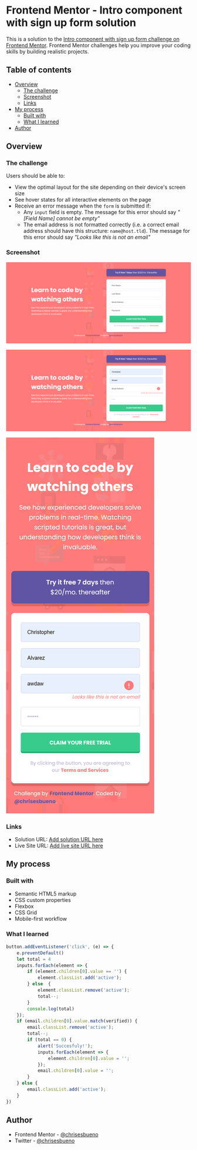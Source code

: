 # Frontend Mentor - Intro component with sign up form solution

This is a solution to the [Intro component with sign up form challenge on Frontend Mentor](https://www.frontendmentor.io/challenges/intro-component-with-signup-form-5cf91bd49edda32581d28fd1). Frontend Mentor challenges help you improve your coding skills by building realistic projects. 

## Table of contents

- [Overview](#overview)
  - [The challenge](#the-challenge)
  - [Screenshot](#screenshot)
  - [Links](#links)
- [My process](#my-process)
  - [Built with](#built-with)
  - [What I learned](#what-i-learned)
- [Author](#author)

## Overview

### The challenge

Users should be able to:

- View the optimal layout for the site depending on their device's screen size
- See hover states for all interactive elements on the page
- Receive an error message when the `form` is submitted if:
  - Any `input` field is empty. The message for this error should say *"[Field Name] cannot be empty"*
  - The email address is not formatted correctly (i.e. a correct email address should have this structure: `name@host.tld`). The message for this error should say *"Looks like this is not an email"*

### Screenshot

![](Desktop.png)

![](DesktopError.png)

![](Mobile.png)



### Links

- Solution URL: [Add solution URL here](https://www.frontendmentor.io/solutions/intro-component-with-signup-form-ehoEAtGtuz)
- Live Site URL: [Add live site URL here](https://chrisesbueno.github.io/signup-form/)

## My process

### Built with

- Semantic HTML5 markup
- CSS custom properties
- Flexbox
- CSS Grid
- Mobile-first workflow

### What I learned

```js
button.addEventListener('click', (e) => {
    e.preventDefault()
    let total = 4
    inputs.forEach(element => {
        if (element.children[0].value == '') {
            element.classList.add('active');
        } else  {
            element.classList.remove('active');
            total--;
        }
        console.log(total)
    });
    if (email.children[0].value.match(verified)) {
        email.classList.remove('active');
        total--;
        if (total == 0) {
            alert('Succesfuly!');
            inputs.forEach(element => {
                element.children[0].value = '';
            });
            email.children[0].value = '';
        }
    } else {
        email.classList.add('active');
    }
})
```

## Author

- Frontend Mentor - [@chrisesbueno](https://www.frontendmentor.io/profile/chrisesbueno)
- Twitter - [@chrisesbueno](https://www.twitter.com/chrisesbueno)


